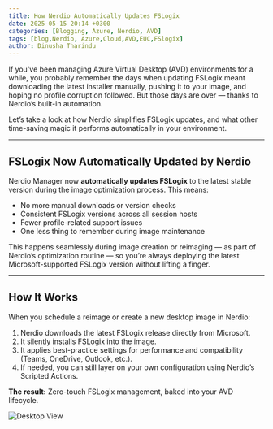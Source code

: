 ```yaml
---
title: How Nerdio Automatically Updates FSLogix
date: 2025-05-15 20:14 +0300
categories: [Blogging, Azure, Nerdio, AVD]
tags: [blog,Nerdio, Azure,Cloud,AVD,EUC,FSlogix]
author: Dinusha Tharindu
---
```




If you've been managing Azure Virtual Desktop (AVD) environments for a while, you probably remember the days when updating FSLogix meant downloading the latest installer manually, pushing it to your image, and hoping no profile corruption followed. But those days are over — thanks to Nerdio’s built-in automation.

Let’s take a look at how Nerdio simplifies FSLogix updates, and what other time-saving magic it performs automatically in your environment.

---

##  FSLogix Now Automatically Updated by Nerdio

Nerdio Manager now **automatically updates FSLogix** to the latest stable version during the image optimization process. This means:

- No more manual downloads or version checks  
- Consistent FSLogix versions across all session hosts  
- Fewer profile-related support issues  
- One less thing to remember during image maintenance

This happens seamlessly during image creation or reimaging — as part of Nerdio’s optimization routine — so you’re always deploying the latest Microsoft-supported FSLogix version without lifting a finger.

---

##  How It Works

When you schedule a reimage or create a new desktop image in Nerdio:

1. Nerdio downloads the latest FSLogix release directly from Microsoft.  
2. It silently installs FSLogix into the image.  
3. It applies best-practice settings for performance and compatibility (Teams, OneDrive, Outlook, etc.).  
4. If needed, you can still layer on your own configuration using Nerdio’s Scripted Actions.



**The result:** Zero-touch FSLogix management, baked into your AVD lifecycle.

![Desktop View](https://nmmhelp.getnerdio.com/hc/article_attachments/27613223771405)
